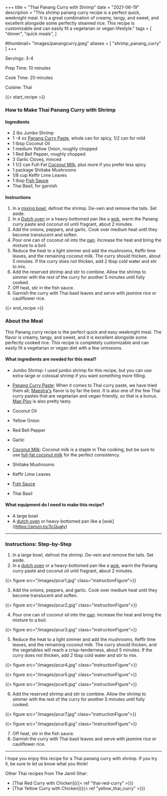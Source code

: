 +++
title = "Thai Panang Curry with Shrimp"
date = "2021-06-19"
description = "This shrimp panang curry recipe is a perfect quick, weeknight meal. It is a great combination of creamy, tangy, and sweet, and excellent alongside some perfectly steamed rice. This recipe is customizable and can easily fit a vegetarian or vegan lifestyle."
tags = [
    "dinner",
    "quick meals",
]

#thumbnail= "images/panangcurry.jpeg"
aliases = [
"shrimp_panang_curry"
]
+++

Servings: 3-4 <!--more-->

Prep Time: 10 minutes 

Cook Time: 20 minutes 

Cuisine: Thai 

{{< start_recipe >}}

### How to Make Thai Panang Curry with Shrimp 

#### Ingredients 

* 2 lbs Jumbo Shrimp 
* 1 -4 oz [Panang Curry Paste](https://amzn.to/3wLObSf), whole can for spicy, 1/2 can for mild
* 1 tbsp Coconut Oil
* 1 medium Yellow Onion, roughly chopped
* 1 Red Bell Pepper, roughly chopped 
* 3 Garlic Cloves, minced
* 1 1/2 can Full-Fat [Coconut Milk](https://amzn.to/3hRQ6OY), plus more if you prefer less spicy
* 1 package Shiitake Mushrooms
* 1/8 cup Keffir Lime Leaves 
* 1 tbsp [Fish Sauce](https://amzn.to/3d3z0vF)
* Thai Basil, for garnish

#### Instructions

1. In a [mixing bowl](https://amzn.to/3xJ7f54), defrost the shrimp. De-vein and remove the tails. Set aside. 
2. In a [Dutch oven](https://amzn.to/2UeXCLz) or a heavy-bottomed pan like a [wok](https://amzn.to/3cQualy), warm the Panang curry paste and coconut oil until fragrant, about 2 minutes.
3. Add the onions, peppers, and garlic. Cook over medium heat until they become translucent and soften. 
4. Pour one can of coconut oil into the [pan](https://amzn.to/2UeXCLz). Increase the heat and bring the mixture to a boil. 
5. Reduce the heat to a light simmer and add the mushrooms, Keffir lime leaves, and the remaining coconut milk. The curry should thicken, about 5 minutes. If the curry does not thicken, add 2 tbsp cold water and stir to mix. 
6. Add the reserved shrimp and stir to combine. Allow the shrimp to simmer with the rest of the curry for another 5 minutes until fully cooked. 
7. Off heat, stir in the fish sauce. 
8. Garnish the curry with Thai basil leaves and serve with jasmine rice or cauliflower rice.

{{< end_recipe >}}

### About the Meal 

This Panang curry recipe is the perfect quick and easy weeknight meal. The flavor is creamy, tangy, and sweet, and it is excellent alongside some perfectly cooked rice. This recipe is completely customizable and can easily fit a vegetarian or vegan diet with a few omissions.

#### What ingredients are needed for this meal?

* Jumbo Shrimp: I used jumbo shrimp for this recipe, but you can use extra-large or colossal shrimp if you want something more filling. 

* [Panang Curry Paste](https://amzn.to/3wLObSf): When it comes to Thai curry paste, we have tried them all; [Maestra's](https://amzn.to/35DP0AQ) flavor is by far the best. It is also one of the few Thai curry pastes that are vegetarian and vegan friendly, so that is a bonus. [Mae Ploy](https://amzn.to/3gH85bv) is also pretty tasty. 

* Coconut Oil

* Yellow Onion

* Red Bell Pepper

* Garlic 

* [Coconut Milk](https://amzn.to/3hRQ6OY): Coconut milk is a staple in Thai cooking, but be sure to use [full-fat coconut milk](https://amzn.to/3hRQ6OY) for the perfect consistency. 

* Shiitake Mushrooms

* Keffir Lime Leaves 

* [Fish Sauce](https://amzn.to/3d3z0vF)

* Thai Basil

#### What equipment do I need to make this recipe?

* A large bowl
* A [dutch oven](https://amzn.to/2UeXCLz) or heavy-bottomed pan like a [wok]((https://amzn.to/3cQualy) 

----

### Instructions: Step-by-Step

1. In a large bowl, defrost the shrimp. De-vein and remove the tails. Set aside. 
2. In a [dutch oven](https://amzn.to/2UeXCLz) or a heavy-bottomed pan like a [wok](https://amzn.to/3cQualy), warm the Panang curry paste and coconut oil until fragrant, about 2 minutes.

{{< figure src="/images/pcur1.jpg" class="instructionFigure">}}

3. Add the onions, peppers, and garlic. Cook over medium heat until they become translucent and soften. 

{{< figure src="/images/pcur2.jpg" class="instructionFigure">}}

4. Pour one can of coconut oil into the [pan](https://amzn.to/2UeXCLz). Increase the heat and bring the mixture to a boil. 

{{< figure src="/images/pcur3.jpg" class="instructionFigure">}}

5. Reduce the heat to a light simmer and add the mushrooms, Keffir lime leaves, and the remaining coconut milk. The curry should thicken, and the vegetables will reach a crisp-tenderness, about 5 minutes. If the curry does not thicken, add 2 tbsp cold water and stir to mix. 

{{< figure src="/images/pcur4.jpg" class="instructionFigure">}}

{{< figure src="/images/pcur5.jpg" class="instructionFigure">}}

{{< figure src="/images/pcur6.jpg" class="instructionFigure">}}

6. Add the reserved shrimp and stir to combine. Allow the shrimp to simmer with the rest of the curry for another 5 minutes until fully cooked. 

{{< figure src="/images/pcur7.jpg" class="instructionFigure">}}

{{< figure src="/images/pcur8.jpg" class="instructionFigure">}}

7. Off heat, stir in the fish sauce. 
8. Garnish the curry with Thai basil leaves and serve with jasmine rice or cauliflower rice.

---- 

I hope you enjoy this recipe for a Thai panang curry with shrimp. If you try it, be sure to let us know what you think!

Other Thai recipes from The Jamil Ghar:

* [Thai Red Curry with Chicken]({{< ref "thai-red-curry" >}})
* [Thai Yellow Curry with Chicken]({{< ref "yellow_thai_curry" >}})
